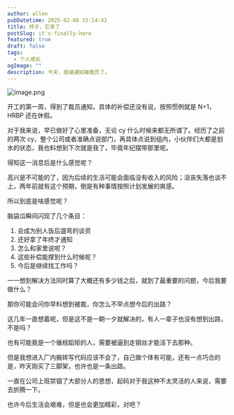 ```yaml
---
author: allen
pubDatetime: 2025-02-08 15:14:42
title: 终于，它来了
postSlug: it's-finally-here
featured: true
draft: false
tags:
  - 个人成长
ogImage: ""
description: 今天，我被通知被裁员了。
---
```


![image.png](http://image.allenxing.club/202502081601716.png)

开工的第一周，得到了裁员通知，具体的补偿还没有说，按照惯例就是 N+1，HRBP 还在休假。

对于我来说，早已做好了心里准备，无论 cy 什么时候来都无所谓了。经历了之前的两次 cy，整个公司或者准确点说部门，再具体点说到组内，小伙伴们大都是划水的状态，我也料想到下次就是我了，毕竟年纪摆带那里呢。

得知这一消息后是什么感觉呢？

高兴是不可能的了，因为后续的生活可能会面临没有收入的风险；沮丧失落也谈不上，两年前就有这个预期，倒是有种事情按照计划发展的爽感。

所以到底是啥感觉呢？

脑袋瓜瞬间闪现了几个条目：

1. 会成为别人饭后遛弯的谈资
2. 还好拿了年终才通知
3. 怎么和家里说呢？
4. 这些补偿能撑到什么时候呢？
5. 今后是继续找工作吗？

一一想到解决方法同时算了大概还有多少钱之后，就到了最重要的问题，今后我要做什么？

那你可能会问你早料想到被裁，你怎么不早点想今后的出路？

这几年一直想着呢，但是这不是一朝一夕就解决的，有人一辈子也没有想到出路，不是吗？

也有可能我是一个循规蹈矩的人，需要被逼到走钢丝才能活下去那种。

但是我想进入厂内搬砖写代码应该不会了，自己做个体有可能，还有一点巧合的是，昨天刚买了三脚架，也许也是一条出路。

一直在公司上班禁锢了大部分人的思想，起码对于我这种不太灵活的人来说，需要去折腾一下。

也许今后生活会艰难，但是也会更加精彩，对吧？

